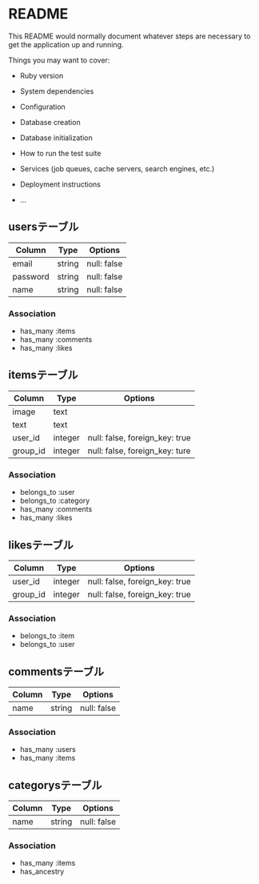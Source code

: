 # README

This README would normally document whatever steps are necessary to get the
application up and running.

Things you may want to cover:

* Ruby version

* System dependencies

* Configuration

* Database creation

* Database initialization

* How to run the test suite

* Services (job queues, cache servers, search engines, etc.)

* Deployment instructions

* ...


## usersテーブル
|Column|Type|Options|
|------|----|-------|
|email|string|null: false|
|password|string|null: false|
|name|string|null: false|
### Association
- has_many :items
- has_many :comments
- has_many :likes

## itemsテーブル
|Column|Type|Options|
|------|----|-------|
|image|text||
|text|text||
|user_id|integer|null: false, foreign_key: true|
|group_id|integer|null: false, foreign_key: ture|
### Association
- belongs_to :user
- belongs_to :category
- has_many :comments
- has_many :likes


## likesテーブル
|Column|Type|Options|
|------|----|-------|
|user_id|integer|null: false, foreign_key: true|
|group_id|integer|null: false, foreign_key: true|

### Association
- belongs_to :item
- belongs_to :user


## commentsテーブル
|Column|Type|Options|
|------|----|-------|
|name|string|null: false|
### Association
- has_many :users
- has_many :items


## categorysテーブル
|Column|Type|Options|
|------|----|-------|
|name|string|null: false|
### Association
- has_many :items
- has_ancestry
